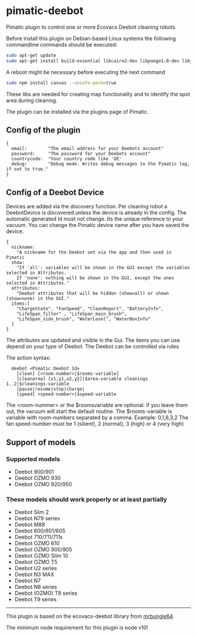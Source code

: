 # pimatic-deebot
Pimatic plugin to control one or more Ecovacs Deebot cleaning robots

Before install this plugin on Debian-based Linux systems the following commandline commands should be executed:
```bash
sudo apt-get update
sudo apt-get install build-essential libcairo2-dev libpango1.0-dev libjpeg-dev libgif-dev librsvg2-dev
```
A reboot might be necessary before executing the next command
```bash
sudo npm install canvas --unsafe-perm=true
```
These libs are needed for creating map functionality and to identify the spot area during cleaning.

The plugin can be installed via the plugins page of Pimatic.

## Config of the plugin
```
{
  email:        "The email address for your Deebots account"
  password:     "The password for your Deebots account"
  countrycode:  "Your country code like 'DE'
  debug:        "Debug mode. Writes debug messages to the Pimatic log, if set to true."
}
```

## Config of a Deebot Device

Devices are added via the discovery function. Per cleaning robot a DeebotDevice is discovered unless the device is already in the config.
The automatic generated Id must not change. Its the unique reference to your vacuum. You can change the Pimatic device name after you have saved the device.

```
{
  nickname:
    "A nickname for the Deebot set via the app and then used in Pimatic
  show:       
    "If 'all': variables will be shown in the GUI except the variables selected in Attributes.
    If 'none': nothing will be shown in the GUI, except the ones selected in Attributes."
  attributes:
    "Deebot attributes that will be hidden (show=all) or shown (show=none) in the GUI."
  items:[
    "ChargeState", "FanSpeed", "CleanReport", "BatteryInfo",
    "LifeSpan_filter" , "LifeSpan_main_brush",
    "LifeSpan_side_brush", "WaterLevel", "WaterBoxInfo"
  ]
}
```

The attributes are updated and visible in the Gui. The items you can use depend on your type of Deebot.
The Deebot can be controlled via rules

The action syntax:
```
  deebot <Pimatic Deebot Id>
    [clean] [<room-number>|$rooms-variable]
    [cleanarea] [x1,y1,x2,y2]|$area-variable cleanings 1..2|$cleanings-variable
    [pause|resume|stop|charge|
    [speed] <speed-number>|$speed-variable
```

The \<room-nummer> or the \$roomsvariable are optional. If you leave them out, the vacuum will start the default routine. The \$rooms-variable is variable with room-numbers separated by a comma. Example:  0,1,8,3,2
The fan speed-number must be 1 (silient), 2 (normal), 3 (high) or 4 (very high)

## Support of models
### Supported models

* Deebot 900/901
* Deebot OZMO 930
* Deebot OZMO 920/950

### These models should work properly or at least partially
- Deebot Slim 2
- Deebot N79 series
- Deebot M88
- Deebot 600/601/605
- Deebot 710/711/711s
- Deebot OZMO 610
- Deebot OZMO 900/905
- Deebot OZMO Slim 10
- Deebot OZMO T5
- Deebot U2 series
- Deebot N3 MAX
- Deebot N7
- Deebot N8 series
- Deebot (OZMO) T8 series
- Deebot T9 series

---
This plugin is based on the ecovacs-deebot library from [mrbungle64](https://github.com/mrbungle64/ecovacs-deebot.js).

The minimum node requirement for this plugin is node v10!
